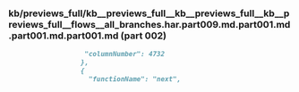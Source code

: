 ### kb/previews_full/kb__previews_full__kb__previews_full__kb__previews_full__flows__all_branches.har.part009.md.part001.md.part001.md.part001.md (part 002)

```md
                   "columnNumber": 4732
                  },
                  {
                    "functionName": "next",
         
```

```
